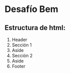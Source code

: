 # Desafío Bem
## Estructura de html:
1. Header
2. Sección 1
3. Aside
4. Sección 2
5. Aside
6. Footer
